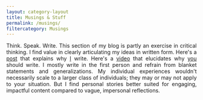 ```yaml
---
layout: category-layout
title: Musings & Stuff
permalink: /musings/
filtercategory: Musings
---
```


<p align="justify"> Think. Speak. Write. This section of my blog is partly an exercise in critical thinking. I find value in clearly articulating my ideas in written form. Here's a <a href="{{site.url}}/musings/why-do-i-write">post</a> that explains why <u>I</u> write. Here's a <a href="https://youtu.be/x0vUsxhMczI">video</a> that elucidates why <u>you</u> should write. I mostly write in the first person and refrain from blanket statements and generalizations. My individual experiences wouldn't necessarily scale to a larger class of individuals; they may or may not apply to your situation. But I find personal stories better suited for engaging, impactful content compared to vague, impersonal reflections. </p>